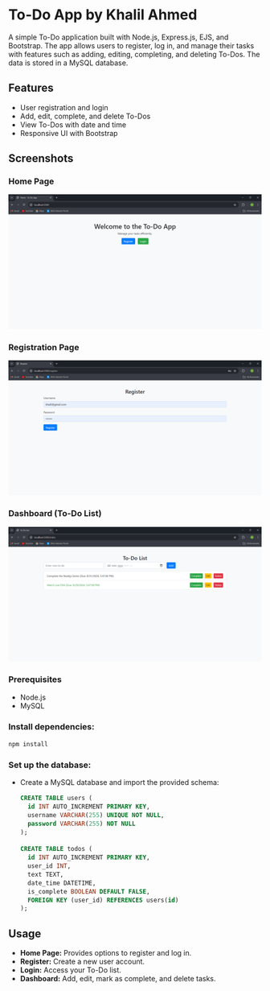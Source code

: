 
# To-Do App by Khalil Ahmed

A simple To-Do application built with Node.js, Express.js, EJS, and Bootstrap. The app allows users to register, log in, and manage their tasks with features such as adding, editing, completing, and deleting To-Dos. The data is stored in a MySQL database.

## Features

- User registration and login
- Add, edit, complete, and delete To-Dos
- View To-Dos with date and time
- Responsive UI with Bootstrap

## Screenshots

### Home Page
![Home Page](screenshots/Home.png)

### Registration Page
![Registration Page](screenshots/Register.png)

### Dashboard (To-Do List)
![To-Do List](screenshots/Dashboard.png)


### Prerequisites

- Node.js
- MySQL

### Install dependencies:

   ```bash
   npm install
   ```

### Set up the database:

   - Create a MySQL database and import the provided schema:
   
     ```sql
     CREATE TABLE users (
       id INT AUTO_INCREMENT PRIMARY KEY,
       username VARCHAR(255) UNIQUE NOT NULL,
       password VARCHAR(255) NOT NULL
     );

     CREATE TABLE todos (
       id INT AUTO_INCREMENT PRIMARY KEY,
       user_id INT,
       text TEXT,
       date_time DATETIME,
       is_complete BOOLEAN DEFAULT FALSE,
       FOREIGN KEY (user_id) REFERENCES users(id)
     );
     ```


## Usage

- **Home Page:** Provides options to register and log in.
- **Register:** Create a new user account.
- **Login:** Access your To-Do list.
- **Dashboard:** Add, edit, mark as complete, and delete tasks.
